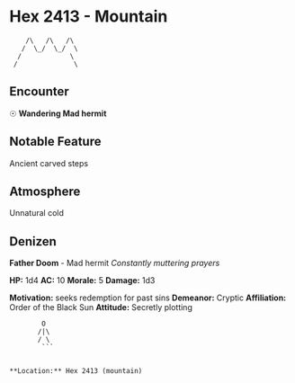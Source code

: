 # Hex 2413 - Mountain
```
    /\   /\   /\
   /  \_/  \_/  \
  /            \
 /              \
```

## Encounter

☉ **Wandering Mad hermit**

## Notable Feature

Ancient carved steps

## Atmosphere

Unnatural cold

## Denizen

**Father Doom** - Mad hermit
*Constantly muttering prayers*

**HP:** 1d4 **AC:** 10 **Morale:** 5
**Damage:** 1d3

**Motivation:** seeks redemption for past sins
**Demeanor:** Cryptic
**Affiliation:** Order of the Black Sun
**Attitude:** Secretly plotting

```
        O
       /|\
       / \
        ```


**Location:** Hex 2413 (mountain)

